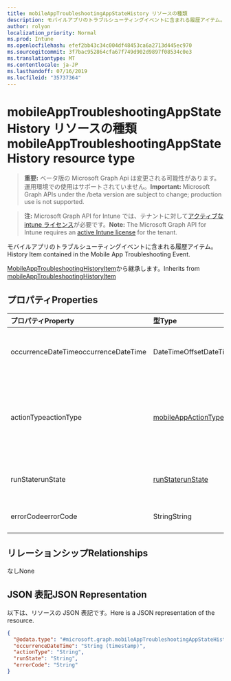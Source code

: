 ```yaml
---
title: mobileAppTroubleshootingAppStateHistory リソースの種類
description: モバイルアプリのトラブルシューティングイベントに含まれる履歴アイテム。
author: rolyon
localization_priority: Normal
ms.prod: Intune
ms.openlocfilehash: efef2bb43c34c004df48453ca6a2713d445ec970
ms.sourcegitcommit: 3f7bac952864cfa67f749d902d9897f08534c0e3
ms.translationtype: MT
ms.contentlocale: ja-JP
ms.lasthandoff: 07/16/2019
ms.locfileid: "35737364"
---
```

# <a name="mobileapptroubleshootingappstatehistory-resource-type"></a><span data-ttu-id="e8753-103">mobileAppTroubleshootingAppStateHistory リソースの種類</span><span class="sxs-lookup"><span data-stu-id="e8753-103">mobileAppTroubleshootingAppStateHistory resource type</span></span>

> <span data-ttu-id="e8753-104">**重要:** ベータ版の Microsoft Graph Api は変更される可能性があります。運用環境での使用はサポートされていません。</span><span class="sxs-lookup"><span data-stu-id="e8753-104">**Important:** Microsoft Graph APIs under the /beta version are subject to change; production use is not supported.</span></span>

> <span data-ttu-id="e8753-105">**注:** Microsoft Graph API for Intune では、テナントに対して[アクティブな intune ライセンス](https://go.microsoft.com/fwlink/?linkid=839381)が必要です。</span><span class="sxs-lookup"><span data-stu-id="e8753-105">**Note:** The Microsoft Graph API for Intune requires an [active Intune license](https://go.microsoft.com/fwlink/?linkid=839381) for the tenant.</span></span>

<span data-ttu-id="e8753-106">モバイルアプリのトラブルシューティングイベントに含まれる履歴アイテム。</span><span class="sxs-lookup"><span data-stu-id="e8753-106">History Item contained in the Mobile App Troubleshooting Event.</span></span>


<span data-ttu-id="e8753-107">[MobileAppTroubleshootingHistoryItem](../resources/intune-troubleshooting-mobileapptroubleshootinghistoryitem.md)から継承します。</span><span class="sxs-lookup"><span data-stu-id="e8753-107">Inherits from [mobileAppTroubleshootingHistoryItem](../resources/intune-troubleshooting-mobileapptroubleshootinghistoryitem.md)</span></span>

## <a name="properties"></a><span data-ttu-id="e8753-108">プロパティ</span><span class="sxs-lookup"><span data-stu-id="e8753-108">Properties</span></span>
|<span data-ttu-id="e8753-109">プロパティ</span><span class="sxs-lookup"><span data-stu-id="e8753-109">Property</span></span>|<span data-ttu-id="e8753-110">型</span><span class="sxs-lookup"><span data-stu-id="e8753-110">Type</span></span>|<span data-ttu-id="e8753-111">説明</span><span class="sxs-lookup"><span data-stu-id="e8753-111">Description</span></span>|
|:---|:---|:---|
|<span data-ttu-id="e8753-112">occurrenceDateTime</span><span class="sxs-lookup"><span data-stu-id="e8753-112">occurrenceDateTime</span></span>|<span data-ttu-id="e8753-113">DateTimeOffset</span><span class="sxs-lookup"><span data-stu-id="e8753-113">DateTimeOffset</span></span>|<span data-ttu-id="e8753-114">履歴アイテムが発生した時刻。</span><span class="sxs-lookup"><span data-stu-id="e8753-114">Time when the history item occurred.</span></span> <span data-ttu-id="e8753-115">[MobileAppTroubleshootingHistoryItem](../resources/intune-troubleshooting-mobileapptroubleshootinghistoryitem.md)から継承します。</span><span class="sxs-lookup"><span data-stu-id="e8753-115">Inherited from [mobileAppTroubleshootingHistoryItem](../resources/intune-troubleshooting-mobileapptroubleshootinghistoryitem.md)</span></span>|
|<span data-ttu-id="e8753-116">actionType</span><span class="sxs-lookup"><span data-stu-id="e8753-116">actionType</span></span>|[<span data-ttu-id="e8753-117">mobileAppActionType</span><span class="sxs-lookup"><span data-stu-id="e8753-117">mobileAppActionType</span></span>](../resources/intune-troubleshooting-mobileappactiontype.md)|<span data-ttu-id="e8753-118">Intune アプリケーションのアクションの種類。</span><span class="sxs-lookup"><span data-stu-id="e8753-118">Action type for Intune Application.</span></span> <span data-ttu-id="e8753-119">可能な値は、`unknown`、`installCommandSent`、`installed`、`uninstalled`、`userRequestedInstall` です。</span><span class="sxs-lookup"><span data-stu-id="e8753-119">Possible values are: `unknown`, `installCommandSent`, `installed`, `uninstalled`, `userRequestedInstall`.</span></span>|
|<span data-ttu-id="e8753-120">runState</span><span class="sxs-lookup"><span data-stu-id="e8753-120">runState</span></span>|[<span data-ttu-id="e8753-121">runState</span><span class="sxs-lookup"><span data-stu-id="e8753-121">runState</span></span>](../resources/intune-shared-runstate.md)|<span data-ttu-id="e8753-122">アイテムの状態。</span><span class="sxs-lookup"><span data-stu-id="e8753-122">Status of the item.</span></span> <span data-ttu-id="e8753-123">可能な値は、`unknown`、`success`、`fail` です。</span><span class="sxs-lookup"><span data-stu-id="e8753-123">Possible values are: `unknown`, `success`, `fail`.</span></span>|
|<span data-ttu-id="e8753-124">errorCode</span><span class="sxs-lookup"><span data-stu-id="e8753-124">errorCode</span></span>|<span data-ttu-id="e8753-125">String</span><span class="sxs-lookup"><span data-stu-id="e8753-125">String</span></span>|<span data-ttu-id="e8753-126">失敗のエラーコード。エラーがない場合は空です。</span><span class="sxs-lookup"><span data-stu-id="e8753-126">Error code for the failure, empty if no failure.</span></span>|

## <a name="relationships"></a><span data-ttu-id="e8753-127">リレーションシップ</span><span class="sxs-lookup"><span data-stu-id="e8753-127">Relationships</span></span>
<span data-ttu-id="e8753-128">なし</span><span class="sxs-lookup"><span data-stu-id="e8753-128">None</span></span>

## <a name="json-representation"></a><span data-ttu-id="e8753-129">JSON 表記</span><span class="sxs-lookup"><span data-stu-id="e8753-129">JSON Representation</span></span>
<span data-ttu-id="e8753-130">以下は、リソースの JSON 表記です。</span><span class="sxs-lookup"><span data-stu-id="e8753-130">Here is a JSON representation of the resource.</span></span>
<!-- {
  "blockType": "resource",
  "@odata.type": "microsoft.graph.mobileAppTroubleshootingAppStateHistory"
}
-->
``` json
{
  "@odata.type": "#microsoft.graph.mobileAppTroubleshootingAppStateHistory",
  "occurrenceDateTime": "String (timestamp)",
  "actionType": "String",
  "runState": "String",
  "errorCode": "String"
}
```





